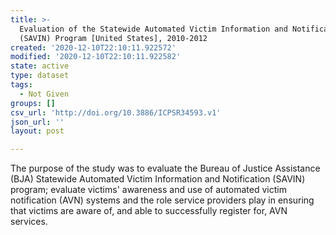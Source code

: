 ```yaml
---
title: >-
  Evaluation of the Statewide Automated Victim Information and Notification
  (SAVIN) Program [United States], 2010-2012
created: '2020-12-10T22:10:11.922572'
modified: '2020-12-10T22:10:11.922582'
state: active
type: dataset
tags:
  - Not Given
groups: []
csv_url: 'http://doi.org/10.3886/ICPSR34593.v1'
json_url: ''
layout: post

---
```

The purpose of the study was to evaluate the Bureau of Justice Assistance (BJA) Statewide Automated Victim Information and Notification (SAVIN) program; evaluate victims' awareness and use of automated victim notification (AVN) systems and the role service providers play in ensuring that victims are aware of, and able to successfully register for, AVN services.
